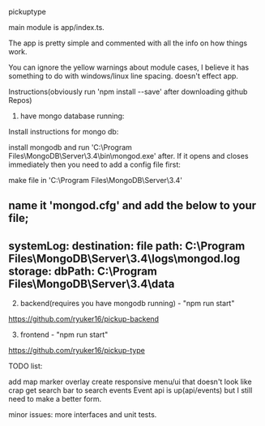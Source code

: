 pickuptype

main module is app/index.ts.

The app is pretty simple and commented with all the info on how things work.

You can ignore the yellow warnings about module cases, I believe it has something to do
with windows/linux line spacing. doesn't effect app.

Instructions(obviously run 'npm install --save' after downloading github Repos)

1. have mongo database running:

Install instructions for mongo db:

install mongodb and run 'C:\Program Files\MongoDB\Server\3.4\bin\mongod.exe' after.
If it opens and closes immediately then you need to add a config file first:

make file in 'C:\Program Files\MongoDB\Server\3.4'

name it 'mongod.cfg' and add the below to your file;
--------------------
systemLog:
    destination: file
    path: C:\Program Files\MongoDB\Server\3.4\logs\mongod.log
storage:
    dbPath: C:\Program Files\MongoDB\Server\3.4\data
-------------------
2. backend(requires you have mongodb running)  - "npm run start"

https://github.com/ryuker16/pickup-backend

3. frontend - "npm run start"

https://github.com/ryuker16/pickup-type



TODO list:

add map marker overlay
create responsive menu/ui that doesn't look like crap
get search bar to search events
Event api is up(api/events) but I still need to make a better form.

minor issues: more interfaces and unit tests.
